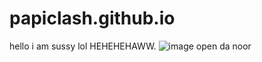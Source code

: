 # papiclash.github.io
hello i am sussy lol HEHEHEHAWW.
![image](https://user-images.githubusercontent.com/126195421/222794920-8fba6da6-b002-4a50-8a80-b3321f45a68e.png)
open da noor
